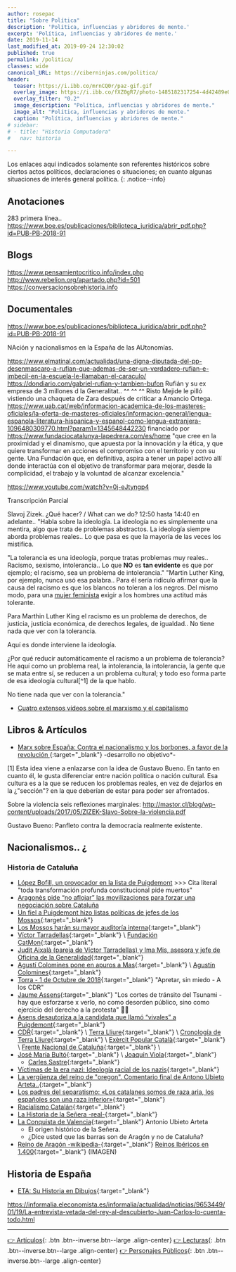 ```yaml
---
author: rosepac
title: "Sobre Política"
description: 'Política, influencias y abridores de mente.'
excerpt: 'Política, influencias y abridores de mente.'
date: 2019-11-14
last_modified_at: 2019-09-24 12:30:02
published: true
permalink: /politica/
classes: wide
canonical_URL: https://ciberninjas.com/politica/
header:
  teaser: https://i.ibb.co/mrnCQ0r/paz-gif.gif
  overlay_image: https://i.ibb.co/fXZ0gR7/photo-1485182317254-4d42489e041b-ixlib-rb-1-2.jpg
  overlay_filter: "0.2"
  image_description: "Política, influencias y abridores de mente."
  image_alt: "Política, influencias y abridores de mente."
  caption: "Política, influencias y abridores de mente."
# sidebar:
# - title: "Historia Computadora"
#   nav: historia

---
```


Los enlaces aquí indicados solamente son referentes históricos sobre ciertos actos políticos, declaraciones o situaciones; en cuanto algunas situaciones de interés general política.
{: .notice--info}

## Anotaciones

283 primera línea..
https://www.boe.es/publicaciones/biblioteca_juridica/abrir_pdf.php?id=PUB-PB-2018-91

## Blogs

https://www.pensamientocritico.info/index.php
http://www.rebelion.org/apartado.php?id=501
https://conversacionsobrehistoria.info

## Documentales

https://www.boe.es/publicaciones/biblioteca_juridica/abrir_pdf.php?id=PUB-PB-2018-91

NAción y nacionalismos en la España de las AUtonomías.

https://www.elmatinal.com/actualidad/una-digna-diputada-del-pp-desenmascaro-a-rufian-que-ademas-de-ser-un-verdadero-rufian-e-imbecil-en-la-escuela-le-llamaban-el-caraculo/
https://dondiario.com/gabriel-rufian-y-tambien-bufon
Rufián y su ex empresa de 3 millones d la Generalitat.. ^^ ^^ ^^
Risto Mejide le pilló vistiendo una chaqueta de Zara después de criticar a Amancio Ortega. 
https://www.uab.cat/web/informacion-academica-de-los-masteres-oficiales/la-oferta-de-masteres-oficiales/informacion-general/lengua-espanola-literatura-hispanica-y-espanol-como-lengua-extranjera-1096480309770.html?param1=1345648442230
financiado por https://www.fundaciocatalunya-lapedrera.com/es/home "que cree en la proximidad y el dinamismo, que apuesta por la innovación y la ética, y que quiere transformar en acciones el compromiso con el territorio y con su gente. Una Fundación que, en definitiva, aspira a tener un papel activo allí donde interactúa con el objetivo de transformar para mejorar, desde la complicidad, el trabajo y la voluntad de alcanzar excelencia."

https://www.youtube.com/watch?v=0j-eJtyngp4

Transcripción Parcial

Slavoj Zizek. ¿Qué hacer? / What can we do? 12:50 hasta 14:40 en adelante..
"Habla sobre la ideología. La ideología no es simplemente una mentira, algo que trata de problemas abstractos. La ideología siempre aborda problemas reales.. Lo que pasa es que la mayoría de las veces los mistifica.

"La tolerancia es una ideología, porque tratas problemas muy reales.. Racismo, sexismo, intolerancia.. Lo que **NO** es **tan evidente** es que por ejemplo; el racismo, sea un problema de intolerancia."
"Martin Luther King, por ejemplo, nunca usó esa palabra.. Para él sería ridículo afirmar que la causa del racismo es que los blancos no toleran a los negros. Del mismo modo, para una [mujer feminista](#mujer-feminista) exigir a los hombres una actitud más tolerante.

Para Marthin Luther King el racismo es un problema de derechos, de justicia, justicia económica, de derechos legales, de igualdad.. No tiene nada que ver con la tolerancia.

Aquí es donde interviene la ideología.

¿Por qué reducir automáticamente el racismo a un problema de tolerancia? He aquí como un problema real, la intolerancia, la intolerancia, la gente que se mata entre sí, se reducen a un problema cultural; y todo eso forma parte de esa ideología cultural[^1] de la que hablo.

No tiene nada que ver con la tolerancia."

* [Cuatro extensos vídeos sobre el marxismo y el capitalismo](https://www.youtube.com/watch?v=TaUyEo8LEbk)

## Libros & Artículos

* [Marx sobre España: Contra el nacionalismo y los borbones, a favor de la revolución
](https://www.elconfidencial.com/cultura/2018-01-02/marx-espana-nacionalismo-revolucion_1498999/){:target="_blank"} -desarrollo no objetivo*-

[1] Esta idea viene a enlazarse con la idea de Gustavo Bueno. En tanto en cuanto él, le gusta diferenciar entre nación política o nación cultural. Esa cultura es a la que se reducen los problemas reales, en vez de dejarlos en la ¿"sección"? en la que deberían de estar para poder ser afrontados.

Sobre la violencia seis reflexiones marginales: http://mastor.cl/blog/wp-content/uploads/2017/05/ZIZEK-Slavo-Sobre-la-violencia.pdf

Gustavo Bueno: Panfleto contra la democracia realmente existente.

## Nacionalismos.. ¿

### Historia de Cataluña

* [López Bofill, un provocador en la lista de Puigdemont](https://gaceta.es/espana/lopez-bofill-un-provocador-en-la-lista-de-puigdemont-20171117-0150/) >>> Cita literal "toda transformación profunda constitucional pide muertos"
* [Aragonès pide “no aflojar” las movilizaciones para forzar una negociación sobre Cataluña](https://elpais.com/ccaa/2019/11/13/catalunya/1573637158_022277.html)
* [Un fiel a Puigdemont hizo listas políticas de jefes de los Mossos](https://www.elperiodico.com/es/politica/20191114/puigdemont-mossos-terradellas-lista-patriotismo-7735095){:target="_blank"}
* [Los Mossos harán su mayor auditoría interna](http://www.rtve.es/noticias/20191029/mossos-haran-su-mayor-auditoria-interna-su-labor-disturbios-movilizaciones-sentencia-del-proces/1986486.shtml){:target="_blank"}
* [Víctor Tarradellas](https://www.elperiodico.com/es/politica/20191113/perfil-victor-terradellas-puigdemont-7733755){:target="_blank"} \ [Fundación CatMon](https://www.lavanguardia.com/politica/20180524/443796098348/catmon-udef-victor-terradellas.html){:target="_blank"}
* [Judit Aixalà (pareja de Víctor Tarradellas) y Ima Mis, asesora y jefe de Oficina de la Generalidad](https://tarragonadigital.com/reus/judit-aixala-ima-mis-carrec-generalitat-2){:target="_blank"}
* [Agustí Colomines pone en apuros a Mas](https://www.elplural.com/politica/agusti-colomines-pone-en-apuros-a-mas-si-se-demuestra-que-hubo-financiacion-ilegal-me-voy_50657102){:target="_blank"} \ [Agustín Colomines](https://es.wikipedia.org/wiki/Agust%C3%AD_Colomines){:target="_blank"}
* [Torra - 1 de Octubre de 2018](https://www.youtube.com/watch?v=oaXF98wzp90){:target="_blank"} "Apretar, sin miedo - A los CDR"
* [Jaume Assens](https://twitter.com/Jaumeasens/status/1193925686651691009){:target="_blank"} "Los cortes de tránsito del Tsunami  - hay que esforzarse x verlo, no como desorden público, sino como ejercicio del derecho a la protesta" 🤦‍♂️
* [Asens desautoriza a la candidata que llamó “vivales” a Puigdemont](https://www.lavanguardia.com/politica/20191108/471448246268/jaume-asens-comuns-vivales-puigdemont-laura-lopez.html){:target="_blank"}
* [CDR](https://es.wikipedia.org/wiki/Comit%C3%A9s_de_Defensa_de_la_Rep%C3%BAblica){:target="_blank"} \ [Terra Lliure](https://es.wikipedia.org/wiki/Terra_Lliure){:target="_blank"} \ [Cronología de Terra Lliure](https://es.wikipedia.org/wiki/Terra_Lliure){:target="_blank"} \ [Exèrcit Popular Català](https://es.wikipedia.org/wiki/Ex%C3%A8rcit_Popular_Catal%C3%A0){:target="_blank"} \ [Frente Nacional de Cataluña](https://es.wikipedia.org/wiki/Frente_Nacional_de_Catalu%C3%B1a){:target="_blank"} \ 
* [José María Bultó](https://es.wikipedia.org/wiki/Jos%C3%A9_Mar%C3%ADa_Bult%C3%B3){:target="_blank"} \ [Joaquín Viola](https://es.wikipedia.org/wiki/Joaqu%C3%ADn_Viola){:target="_blank"}
  * [Carles Sastre](https://es.wikipedia.org/wiki/Carles_Sastre){:target="_blank"}
* [Víctimas de la era nazi: Ideología racial de los nazis](https://encyclopedia.ushmm.org/content/es/article/victims-of-the-nazi-era-nazi-racial-ideology){:target="_blank"}
* [La vergüenza del reino de "oregon". Comentario final de Antono Ubieto Arteta..](http://ramonmur.blogspot.com/2010/02/la-verguenza-del-reino-de-oregon.html){:target="_blank"}
* [Los padres del separatismo: «Los catalanes somos de raza aria, los españoles son una raza inferior»](https://okdiario.com/espana/padres-del-separatismo-catalanes-somos-raza-aria-espanoles-son-raza-inferior-2123046){:target="_blank"}
* [Racialismo Catalán](https://es.wikipedia.org/wiki/Racialismo_catal%C3%A1n){:target="_blank"}
* [La Historia de la Señera -real-](http://www.aulamilitar.com/LA_HISTORIA_DE_LA_SENYERA_VALENCIANA_EN_LOS_DOCUMENTOS_HISTORICOS.pdf){:target="_blank"}
* [La Conquista de Valencia](http://salvadorcaurin.blogspot.es/i2009-11/){:target="_blank"} Antonio Ubieto Arteta
  * El origen histórico de la Señera.
  * ¿Dice usted que las barras son de Aragón y no de Cataluña?
* [Reino de Aragón -wikipedia-](https://es.wikipedia.org/wiki/Reino_de_Arag%C3%B3n){:target="_blank"} [Reinos Ibéricos en 1.400](https://es.wikipedia.org/wiki/Reino_de_Arag%C3%B3n#/media/Archivo:Iberian_Kingdoms_in_1400.svg){:target="_blank"} (IMAGEN)

## Historia de España

* [ETA: Su Historia en Dibujos](https://twitter.com/JuliaLunaAzul1/status/1215999577066786816?fbclid=IwAR0KeIqPgKJsnnvPsMH3OE7jDsqm8wrb0vVGyKozJmTVle31VM0otTXeGgU){:target="_blank"}

https://informalia.eleconomista.es/informalia/actualidad/noticias/9653449/01/19/La-entrevista-vetada-del-rey-al-descubierto-Juan-Carlos-lo-cuenta-todo.html
_____

[👉 Artículos](/articulos/){: .btn .btn--inverse.btn--large .align-center}
[👉 Lecturas](/lecturas/){: .btn .btn--inverse.btn--large .align-center}
[👉 Personajes Públicos](/referentes-historicos/){: .btn .btn--inverse.btn--large .align-center}

